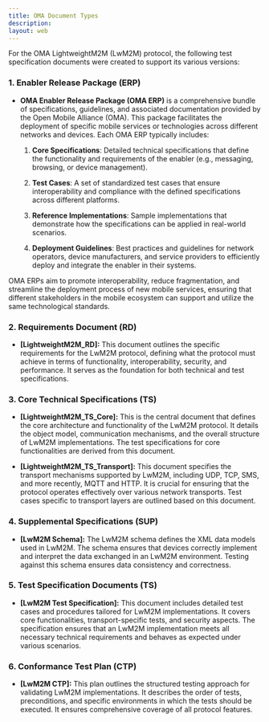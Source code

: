 ```yaml
---
title: OMA Document Types
description:
layout: web
---
```



For the OMA LightweightM2M (LwM2M) protocol, the following test specification documents were created to support its various versions:

### 1. Enabler Release Package (ERP)
- **OMA Enabler Release Package (OMA ERP)** is a comprehensive bundle of specifications, guidelines, and associated documentation provided by the Open Mobile Alliance (OMA). This package facilitates the deployment of specific mobile services or technologies across different networks and devices. Each OMA ERP typically includes:

    1. **Core Specifications**: Detailed technical specifications that define the functionality and requirements of the enabler (e.g., messaging, browsing, or device management).

    2. **Test Cases**: A set of standardized test cases that ensure interoperability and compliance with the defined specifications across different platforms.

    3. **Reference Implementations**: Sample implementations that demonstrate how the specifications can be applied in real-world scenarios.

    4. **Deployment Guidelines**: Best practices and guidelines for network operators, device manufacturers, and service providers to efficiently deploy and integrate the enabler in their systems.

OMA ERPs aim to promote interoperability, reduce fragmentation, and streamline the deployment process of new mobile services, ensuring that different stakeholders in the mobile ecosystem can support and utilize the same technological standards.


### 2. Requirements Document (RD)
- **[LightweightM2M_RD]:** This document outlines the specific requirements for the LwM2M protocol, defining what the protocol must achieve in terms of functionality, interoperability, security, and performance. It serves as the foundation for both technical and test specifications.

### 3. Core Technical Specifications (TS)
- **[LightweightM2M_TS_Core]:** This is the central document that defines the core architecture and functionality of the LwM2M protocol. It details the object model, communication mechanisms, and the overall structure of LwM2M implementations. The test specifications for core functionalities are derived from this document.
  
- **[LightweightM2M_TS_Transport]:** This document specifies the transport mechanisms supported by LwM2M, including UDP, TCP, SMS, and more recently, MQTT and HTTP. It is crucial for ensuring that the protocol operates effectively over various network transports. Test cases specific to transport layers are outlined based on this document.

### 4. Supplemental Specifications (SUP)
- **[LwM2M Schema]:** The LwM2M schema defines the XML data models used in LwM2M. The schema ensures that devices correctly implement and interpret the data exchanged in an LwM2M environment. Testing against this schema ensures data consistency and correctness.

### 5. Test Specification Documents (TS)
- **[LwM2M Test Specification]:** This document includes detailed test cases and procedures tailored for LwM2M implementations. It covers core functionalities, transport-specific tests, and security aspects. The specification ensures that an LwM2M implementation meets all necessary technical requirements and behaves as expected under various scenarios.

### 6. Conformance Test Plan (CTP)
- **[LwM2M CTP]:** This plan outlines the structured testing approach for validating LwM2M implementations. It describes the order of tests, preconditions, and specific environments in which the tests should be executed. It ensures comprehensive coverage of all protocol features.